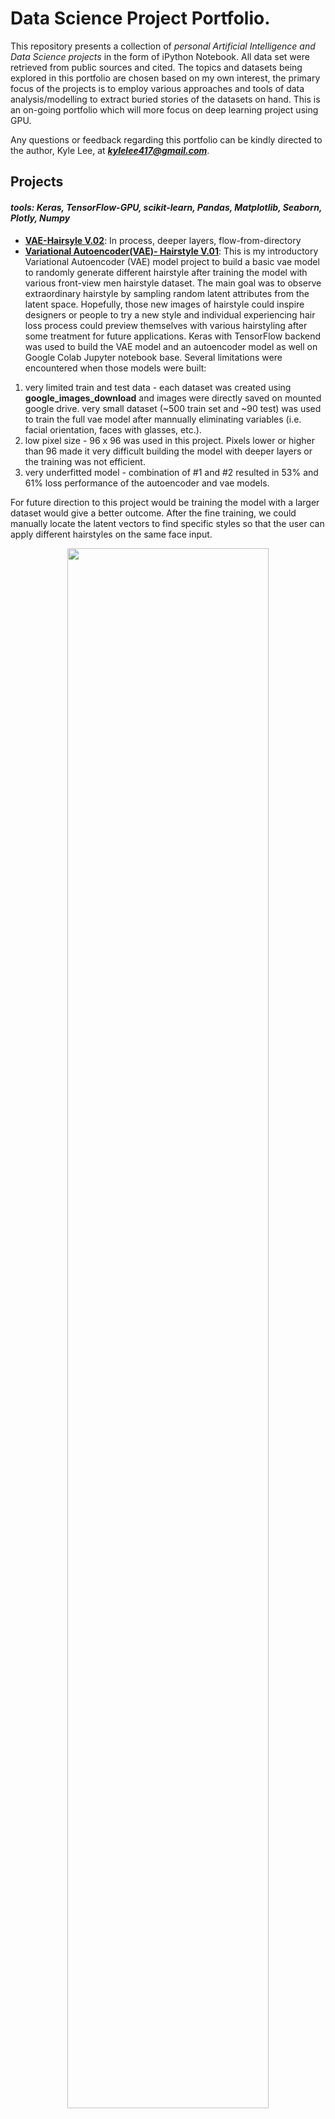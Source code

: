 # Data Science Project Portfolio. 

This repository presents a collection of *personal Artificial Intelligence and Data Science projects* in the form of iPython Notebook. All data set were retrieved from public sources and cited. The topics and datasets being explored in this portfolio are chosen based on my own interest, the primary focus of the projects is to employ various approaches and tools of data analysis/modelling to extract buried stories of the datasets on hand. This is an on-going portfolio which will more focus on deep learning project using GPU. 

Any questions or feedback regarding this portfolio can be kindly directed to the author, Kyle Lee, at _***kylelee417@gmail.com***_.

## Projects

#### *tools: Keras, TensorFlow-GPU, scikit-learn, Pandas, Matplotlib, Seaborn, Plotly, Numpy*
* **[VAE-Hairsyle V.02][11]**: In process, deeper layers, flow-from-directory
* **[Variational Autoencoder(VAE)- Hairstyle V.01][10]**: This is my introductory Variational Autoencoder (VAE) model project to build a basic vae model to randomly generate different hairstyle after training the model with various front-view men hairstyle dataset. The main goal was to observe extraordinary hairstyle by sampling random latent attributes from the latent space. Hopefully, those new images of hairstyle could inspire designers or people to try a new style and individual experiencing hair loss process could preview themselves with various hairstyling after some treatment for future applications. Keras with TensorFlow backend was used to build the VAE model and an autoencoder model as well on Google Colab Jupyter notebook base. Several limitations were encountered when those models were built:

1. very limited train and test data - each dataset was created using **google_images_download** and images were directly saved on mounted google drive. very small dataset (~500 train set and ~90 test) was used to train the full vae model after mannually eliminating variables (i.e. facial orientation, faces with glasses, etc.).
2. low pixel size - 96 x 96 was used in this project. Pixels lower or higher than 96 made it very difficult building the model with deeper layers or the training was not efficient. 
3. very underfitted model - combination of #1 and #2 resulted in 53% and 61% loss performance of the autoencoder and vae models. 

For future direction to this project would be training the model with a larger dataset would give a better outcome.  After the fine training, we could manually locate the latent vectors to find specific styles so that the user can apply different hairstyles on the same face input.

<p align="center">
  <img src="VAE/testset.png" width="80%" class="center">

The autoencoder model was able to catch general outlines of the original image with a 53% loss. VAE model was supposed to predict input images as much as close to the input image using a trained latent vector.  

<p align="center">
  <img src="VAE/newimg.png" width="80%" class="center">

Compared to the autoencoder, the vae model was able to generate a new image regardless of noise or bald input images.  

Loss Plots:
<p align="center">
  <img src="VAE/loss.png" width="100%" class="center">

As you can see, both models were highly under fitted after 300 epochs. The autoencoder was somewhat showing a trend to be less under fitted after further epochs, however, it is not an efficient process. For the VAE model, better optimizations in hyperparameters are required as it did not show improvements during the whole training process.
  
<p align="center">
  <img src="VAE/generated.png" width="70%" class="center">  


Now let's look at the newly generated 10 x 10 images from the decoder model. Even though there was a high 62% loss, there were noticeable changes in the hair portion as the sampling points shift to the right.  
For more information understanding theories behind VAE, refer to a well summarized [Jeremy Jordan][11]'s blog. 
</p>

* **[Chest X-Ray v.1.0][8]**: A x_ray dataset was used from Kaggle [Chest X-Ray Images (Pneumonia)][9]. The main goal is building a model for a binary detction in order to defferentiate whether a test x-ray image was **Normal** or **Pneumonia**. A project to learn, build, and predict image data through ***Convolutional Neural Network (CNN)*** using Keras VGG16 (first model) and also comparing the prediction with the first model and pre-weighted **VGG16** ***(Transfer-Learning)*** model. All other resoucres that were not cited is also listed in "resource_modules.py." 

Each model was run 200 epochs with softmax activation fuction for 2 categorical outputs. This first version was to execute the model before any fine-tuning: **The model was overfitted due to relatively lower test acc. compared to the validation acc. and high loss.** 
<p align="center">
  <img src="Chest X-Ray_Pneumonia/First_model.png" width="100%" class="center">
 

Then, Transfer-learning from pre-weighted VGG16: **No improvement after 25 epochs and overfitting, but it is better than the first model in overall.** 
<p align="center">
  <img src="Chest X-Ray_Pneumonia/model_vgg16.png" width="100%" class="center">

Detection Plots:
<p align="center">
  <img src="Chest X-Ray_Pneumonia/detection.png" width="100%" class="center">
  </p>
 
Considering the data set was not balanced (appx. 3x more pneumonia samples) and the given validation set was small, the first model has shown a very poor performance compared to the transfered VGG16 model. Oirginal validation data set had 16 samples total. Increasing the data volume would not completely solve the problem as far as the distribution of the samples were not considered the same among the three data sets. Therefore, there could be no improvement either in validation or test evaluation. For the future working instruction, definately image augmentation would show better a performance in loss, preventing overfitting. Also we can control the class_weight in fit_generator fuction to overcome the numbers of data set unbalance between noraml and pneumonia. As far as the main goal of this project is concerned, focusing fine-tuning based on the other output metrics, such as **recall** and **precision**, would help building a better model.  



* **[Master's Program Admission][1]**: Designed a customized ***Logistic Regression and SVM*** model and achieved 90% accuracy in classifying whether an aplicant would likely be admitted or not admitted using 7 different features. ***PCA*** was also performed during the EDA process; however, the information loss was more than 20%. Therefore, it was found that using a simple logictic regression or classification model such as SVM would give the best fit model considering the dataset and variables were small.

<p align="center">
  <img src="Master's Program Admission/cm_LR.png" width="35%" class="center">
  <img src="Master's Program Admission/plot1.png" width="55%" class="center">
  </p>

 

## Data Visualization Focused Projects
#### *tools required: scikit-learn, dtreeviz, graphviz, ipywidgets*
##### Unfortunately, ipywidgets do not render on Github or nbviewer. You can still view it through Google Colab or run locally to get the access
* **[Wisconsin Breast Cancer Detection ver. 1.0][4]**: Breast cancer is one of the well-known diseases for female, as well as for male, has been studied years. As far as a tumor type is concerned, early detection with a great precision and accuracy helps much better in developinsg a treating process for both patients and physicians. For this project, **decision tree** model was mainly used but in 3 different structures. 699 samples were used with 9 features to determine whether a sample is likely classified a binary target class as **Benign (non-invasive)** or **Malignant (invasive)** cancer type. 

The Area Under the Curve (AUC) was used to measure the classifier's skill in ranking a set of patterns accornding to the degree to which they belong to the positive class. However, this model is not mainly focused on performance assessment or parameter tuning. It was primarily focused on the model visualization when the true prediction (**Benign type**) is maximized for better and easier understanding.

I have found it gives eaiser interpretation using ***dtreeviz package*** than the graph created using ***graphviz***. **Random Forest** was used to overcome some overfitting problem in a single decision tree; however, the data set is too small to have comparable results. Another downside is, it does not give as much detailed interpretation as the decision tree classifier. I have also simply tried a regression tree model because the binary classification for this cancer detection can be vary depending on the random values from each feature (believing in those characteristics driven from unexpected tumor cells division during the mitosis). I used the most 3 important feature outcomes from Random Forest to construct a 3D graph and a 2D heat map; however, it did not visually show correlations among the features. Therefore, it definitely needs some optimization works or another approach like the multivariate regression model as a next goal.

**Acknowldegement:**

* Decision Tree [Concepts][7]
* Breast cancer databases: University of Wisconsin Hospitals, Madison from Dr. William H. Wolberg.
* Interactive Decision Trees Jupyter Widgets Resources, [Dafni Sidiropoulou Velidou][5]'s Blog
* More ipywidgets [Contents][6]

<p align="center">
  <img src="Breast_Cancer/dtree1.png" width="55%" class="center">
  <img src="Breast_Cancer/dtree2.png" width="35%" class="center">
  
  graphiz - **left** ,    interactive decision tree - **right**
  <img src="Breast_Cancer/dtree3.1.png" width="65%" class="center">
  **dtreeviz-visualization**
  
  <img src="Breast_Cancer/dtree4.1.png" width="55%" class="center"> **Bivariate Regression tree in 3D**
  </p>

#### *tools: scikit-learn, Pandas, Matplotlib, Seaborn, Plotly, Numpy, Folium*
* **[2017 911 Responses in Toronto][2]**: This project mainly focused on data visualization using location data provided from Toronto City Open Data. The data frame was reorganized and clustered based on the top 10 call reason for each intersection in downtown Toronto using ***K-mean Clustering***. Then, each data were visualized on the folium map. For the future reference, it will be great to see the top 5 fire stations recieved 911 calls and to show thier coverage within x km radius on the same map. 

<p align="center">
  <img src="2017 911 Responses Toronto/toronto map.png" width="55%" class="center">
  <img src="2017 911 Responses Toronto/map legend.png" width="45%" class="center">
</p>


## Mini Capstone Projects
* **[Mini MNIST Project ver. 1.0][3]**: A simple mini project to create and test a deep learning model using MNIST data from Keras. 80:20 test split was done out of 60k dataset using the ***TensorFlow***. The model was created and tested using Google Colaboratory, GPU method. No optimization process was done because this was only meant to learn how to create a model. the loss vs. accuracy graph was created by running 20 epochs:

<p align="center">
  <img src="TensorFlow_miniproj/epoch_train_val.png" width="100%" class="center">
</p>



[1]:https://github.com/kylelee417/CollabProject/blob/master/project_notebook.ipynb
[2]:https://github.com/kylelee417/Capstone-Project
[3]:https://github.com/kylelee417/Data-Science_Portfolio/blob/master/TensorFlow_miniproj/tensorflow_miniproj.ipynb
[4]:https://nbviewer.jupyter.org/github/kylelee417/Data-Science_Portfolio/blob/master/Breast_Cancer/breast_cancer.ipynb
[5]:https://towardsdatascience.com/interactive-visualization-of-decision-trees-with-jupyter-widgets-ca15dd312084
[6]:https://ipywidgets.readthedocs.io/en/stable/
[7]:http://dkopczyk.quantee.co.uk/tree-based/
[8]:https://github.com/kylelee417/Data-Science_Portfolio/blob/master/Chest%20X-Ray_Pneumonia/chest_pneumonia.ipynb
[9]:https://www.kaggle.com/paultimothymooney/chest-xray-pneumonia
[10]:https://github.com/kylelee417/Data-Science_Portfolio/blob/master/VAE/VAE%20V02.ipynb
[11]:https://www.jeremyjordan.me/variational-autoencoders/
